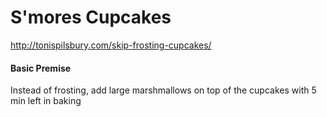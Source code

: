 S'mores Cupcakes
================

<http://tonispilsbury.com/skip-frosting-cupcakes/>

#### Basic Premise
Instead of frosting, add large marshmallows on top of the cupcakes with 5 min left in baking

